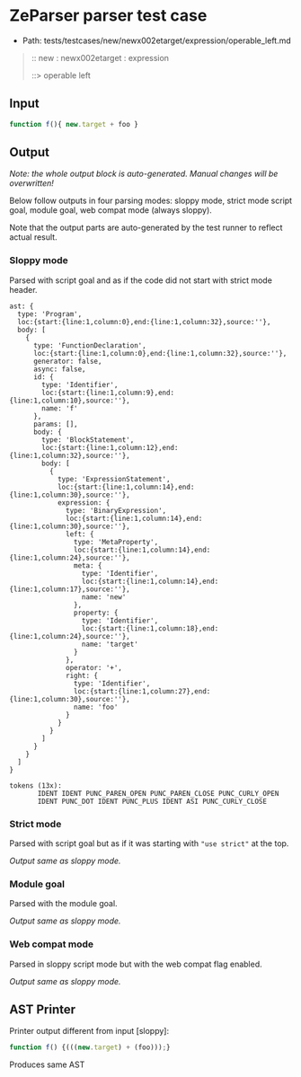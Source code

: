 # ZeParser parser test case

- Path: tests/testcases/new/newx002etarget/expression/operable_left.md

> :: new : newx002etarget : expression
>
> ::> operable left

## Input

`````js
function f(){ new.target + foo }
`````

## Output

_Note: the whole output block is auto-generated. Manual changes will be overwritten!_

Below follow outputs in four parsing modes: sloppy mode, strict mode script goal, module goal, web compat mode (always sloppy).

Note that the output parts are auto-generated by the test runner to reflect actual result.

### Sloppy mode

Parsed with script goal and as if the code did not start with strict mode header.

`````
ast: {
  type: 'Program',
  loc:{start:{line:1,column:0},end:{line:1,column:32},source:''},
  body: [
    {
      type: 'FunctionDeclaration',
      loc:{start:{line:1,column:0},end:{line:1,column:32},source:''},
      generator: false,
      async: false,
      id: {
        type: 'Identifier',
        loc:{start:{line:1,column:9},end:{line:1,column:10},source:''},
        name: 'f'
      },
      params: [],
      body: {
        type: 'BlockStatement',
        loc:{start:{line:1,column:12},end:{line:1,column:32},source:''},
        body: [
          {
            type: 'ExpressionStatement',
            loc:{start:{line:1,column:14},end:{line:1,column:30},source:''},
            expression: {
              type: 'BinaryExpression',
              loc:{start:{line:1,column:14},end:{line:1,column:30},source:''},
              left: {
                type: 'MetaProperty',
                loc:{start:{line:1,column:14},end:{line:1,column:24},source:''},
                meta: {
                  type: 'Identifier',
                  loc:{start:{line:1,column:14},end:{line:1,column:17},source:''},
                  name: 'new'
                },
                property: {
                  type: 'Identifier',
                  loc:{start:{line:1,column:18},end:{line:1,column:24},source:''},
                  name: 'target'
                }
              },
              operator: '+',
              right: {
                type: 'Identifier',
                loc:{start:{line:1,column:27},end:{line:1,column:30},source:''},
                name: 'foo'
              }
            }
          }
        ]
      }
    }
  ]
}

tokens (13x):
       IDENT IDENT PUNC_PAREN_OPEN PUNC_PAREN_CLOSE PUNC_CURLY_OPEN
       IDENT PUNC_DOT IDENT PUNC_PLUS IDENT ASI PUNC_CURLY_CLOSE
`````

### Strict mode

Parsed with script goal but as if it was starting with `"use strict"` at the top.

_Output same as sloppy mode._

### Module goal

Parsed with the module goal.

_Output same as sloppy mode._

### Web compat mode

Parsed in sloppy script mode but with the web compat flag enabled.

_Output same as sloppy mode._

## AST Printer

Printer output different from input [sloppy]:

````js
function f() {(((new.target) + (foo)));}
````

Produces same AST
